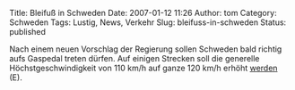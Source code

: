 Title: Bleifuß in Schweden
Date: 2007-01-12 11:26
Author: tom
Category: Schweden
Tags: Lustig, News, Verkehr
Slug: bleifuss-in-schweden
Status: published

Nach einem neuen Vorschlag der Regierung sollen Schweden bald richtig
aufs Gaspedal treten dürfen. Auf einigen Strecken soll die generelle
Höchstgeschwindigkeit von 110 km/h auf ganze 120 km/h erhöht
[werden](http://www.thelocal.se/6052/20070110/) (E).

